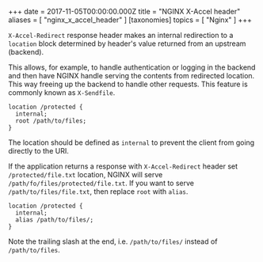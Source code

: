 +++
date = 2017-11-05T00:00:00.000Z
title = "NGINX X-Accel header"
aliases = [
  "nginx_x_accel_header"
]
[taxonomies]
topics = [ "Nginx" ]
+++

`X-Accel-Redirect` response header makes an internal redirection to a `location` block determined by header's value returned from an upstream (backend).

This allows, for example, to handle authentication or logging in the backend and then have NGINX handle serving the contents from redirected location. This way freeing up the backend to handle other requests. This feature is commonly known as `X-Sendfile`.

```
location /protected {
  internal;
  root /path/to/files;
}
```

The location should be defined as `internal` to prevent the client from going directly to the URI.

If the application returns a response with `X-Accel-Redirect` header set `/protected/file.txt` location, NGINX will serve `/path/fo/files/protected/file.txt`. If you want to serve `/path/to/files/file.txt`, then replace `root` with `alias`.

```
location /protected {
  internal;
  alias /path/to/files/;
}
```

Note the trailing slash at the end, i.e. `/path/to/files/` instead of `/path/to/files`.
